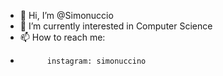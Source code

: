 - 👋 Hi, I’m @Simonuccio
- 👀 I’m currently interested in Computer Science
- 📫 How to reach me:
-           instagram: simonuccino

<!---
Simonuccio/Simonuccio is a ✨ special ✨ repository because its `README.md` (this file) appears on your GitHub profile.
You can click the Preview link to take a look at your changes.
--->
